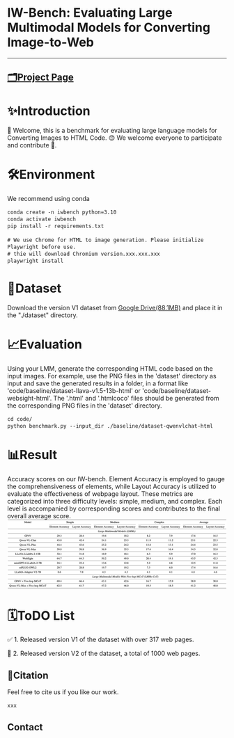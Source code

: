 # IW-Bench: Evaluating Large Multimodal Models for Converting Image-to-Web

----

## [🗂Project Page](https://iw-bench-page.vercel.app/) 
<!-- | [![GitHub Repo Stars](https://img.shields.io/github/stars/HC-Guo/Image2HTML-Benchmark?label=stars&logo=github&color=brightgreen)](https://github.com/HC-Guo/Image2HTML-Benchmark) | [![arXiv](https://img.shields.io/badge/arXiv-xxxx-b31b1b.svg?style=flat-square)](https://arxiv.org/abs/xxxx) -->

# ✨Introduction
👋 Welcome, this is a benchmark for evaluating large language models for Converting Images to HTML Code. 😊 We welcome everyone to participate and contribute 🌟. 

# 🛠Environment
We recommend using conda
```
conda create -n iwbench python=3.10
conda activate iwbench
pip install -r requirements.txt

# We use Chrome for HTML to image generation. Please initialize Playwright before use.
# thie will download Chromium version.xxx.xxx.xxx
playwright install
```

# 🚨Dataset
Download the version V1 dataset from [Google Drive(88.1MB)](https://drive.google.com/drive/folders/1zmQHgLvF1591gXSXWponMTBBH_SA-8Pj) and place it in the "./dataset" directory.

# 📈Evaluation
Using your LMM, generate the corresponding HTML code based on the input images. For example, use the PNG files in the 'dataset' directory as input and save the generated results in a folder, in a format like 'code/baseline/dataset-llava-v1.5-13b-html' or 'code/baseline/dataset-websight-html'. The '.html' and '.htmlcoco' files should be generated from the corresponding PNG files in the 'dataset' directory.

```
cd code/
python benchmark.py --input_dir ./baseline/dataset-qwenvlchat-html
```

# 📊Result
Accuracy scores on our IW-bench. Element Accuracy is employed to gauge the comprehensiveness of elements, while Layout Accuracy is utilized to evaluate the effectiveness of webpage layout. These metrics are categorized into three difficulty levels: simple, medium, and complex. Each level is accompanied by corresponding scores and contributes to the final overall average score.
![image](document/result.png)

# 🗓ToDO List
✅ 1. Released version V1 of the dataset with over 317 web pages.

🔘 2. Released version V2 of the dataset, a total of 1000 web pages.



## 📜Citation

Feel free to cite us if you like our work.
```
xxx
```

## Contact




